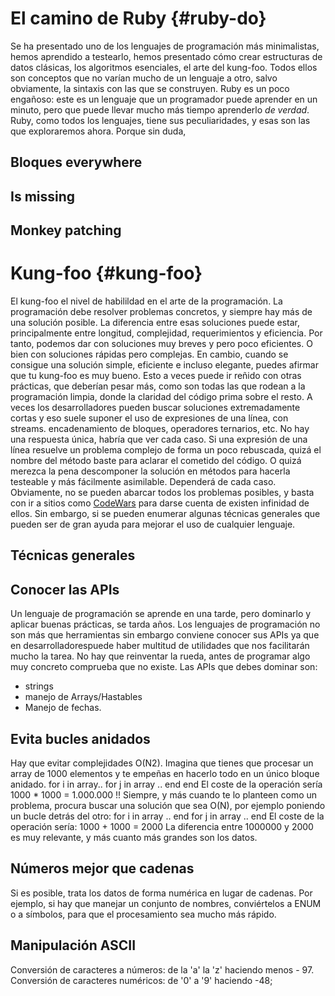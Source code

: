 # El camino de Ruby {#ruby-do}
Se ha presentado uno de los lenguajes de programación más minimalistas, hemos aprendido a testearlo, hemos presentado cómo crear estructuras de datos clásicas, los algoritmos esenciales, el arte del kung-foo. Todos ellos son conceptos que no varían mucho de un lenguaje a otro, salvo obviamente, la sintaxis con las que se construyen. Ruby es un poco engañoso:
este es un lenguaje que un programador puede aprender en un minuto, pero que puede llevar mucho más tiempo aprenderlo *de verdad*.
Ruby, como todos los lenguajes, tiene sus peculiaridades, y esas son las que exploraremos ahora. Porque sin duda,

## Bloques everywhere

## Is missing

## Monkey patching
# Kung-foo {#kung-foo}

El kung-foo el nivel de habilildad en el arte de la programación. La programación debe resolver problemas concretos, y siempre hay más de una solución posible. La diferencia entre esas soluciones puede estar, principalmente entre longitud,
complejidad, requerimientos y eficiencia. Por tanto, podemos dar con soluciones muy breves y pero poco eficientes.
O bien con soluciones rápidas pero complejas. En cambio, cuando se consigue una solución simple, eficiente e incluso elegante,
puedes afirmar que tu kung-foo es muy bueno.
Esto a veces puede ir reñido con otras prácticas, que deberían pesar más, como son todas las que rodean a la programación
limpia, donde la claridad del código prima sobre el resto. A veces los desarrolladores pueden buscar soluciones extremadamente cortas y eso suele suponer el uso de expresiones de una línea, con streams. encadenamiento de bloques, operadores ternarios, etc. No hay una respuesta única, habría  que ver cada caso. Si una expresión de una línea resuelve un problema complejo de forma un poco rebuscada, quizá el nombre del método baste para aclarar el cometido del código. O quizá merezca la pena descomponer la solución en métodos para hacerla testeable y más fácilmente asimilable. Dependerá de cada caso.
Obviamente, no se pueden abarcar todos los problemas posibles, y basta con ir a sitios como [CodeWars](https://www.codewars.com)
para darse cuenta de existen infinidad de ellos. Sin embargo, si se pueden enumerar algunas técnicas generales que pueden
ser de gran ayuda para mejorar el uso de cualquier lenguaje.

## Técnicas generales
## Conocer las APIs
Un lenguaje de programación se aprende en una tarde, pero dominarlo y aplicar buenas prácticas, se tarda años.
Los lenguajes de programación no son más que herramientas sin embargo conviene conocer sus APIs ya que en desarrolladorespuede haber multitud de utilidades que nos facilitarán mucho la tarea. No hay que reinventar la rueda, antes de programar algo muy concreto comprueba que no existe. Las APIs que debes dominar son:
- strings
- manejo de Arrays/Hastables
- Manejo de fechas.

## Evita bucles anidados
Hay que evitar complejidades O(N2). Imagina que tienes que procesar un array de 1000 elementos y te empeñas en hacerlo todo en un único bloque anidado.
for i in array..
  for j in array ..
  end
end
El coste de la operación sería 1000 * 1000 = 1.000.000 !!
Siempre, y más cuando te lo planteen como un problema, procura buscar una solución que sea O(N), por ejemplo poniendo
un bucle detrás del otro:
for i in array ..
end
for j in array ..
end
El coste de la operación sería: 1000 + 1000 = 2000
La diferencia entre 1000000 y 2000 es muy relevante, y más cuanto más grandes son los datos.

## Números mejor que cadenas
Si es posible, trata los datos de forma numérica en lugar de cadenas. Por ejemplo, si hay que manejar un conjunto de nombres,
conviértelos a ENUM o a símbolos, para que el procesamiento sea mucho más rápido.

## Manipulación ASCII
Conversión de caracteres a números: de la 'a' la 'z' haciendo menos - 97.
Conversión de caracteres numéricos: de '0' a '9' haciendo -48;
